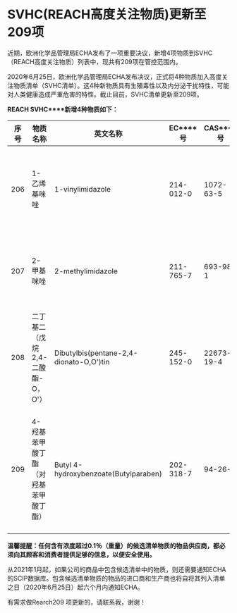 # SVHC(REACH高度关注物质)更新至209项

近期，欧洲化学品管理局ECHA发布了一项重要决议，新增4项物质到SVHC（REACH高度关注物质）列表中，现共有209项在管控范围内。

 

2020年6月25日，欧洲化学品管理局ECHA发布决议，正式将4种物质加入高度关注物质清单（SVHC清单）。这4种新物质具有生殖毒性以及内分泌干扰特性，可能对人类健康造成严重危害的特性。截止目前，SVHC清单更新至209项。

 

**REACH SVHC****新增4种物质如下：**

| **序号** | **物质名称**                         | **英文名称**                             | **EC****号** | **CAS****号** | **加入原因**                                    | **常见用途**                     |
| -------- | ------------------------------------ | ---------------------------------------- | ------------ | ------------- | ----------------------------------------------- | -------------------------------- |
| 206      | 1-乙烯基咪唑                         | 1-vinylimidazole                         | 214-012-0    | 1072-63-5     | 生殖毒性（第57（c）条）                         | 在配方中和在聚合物生产中作为单体 |
| 207      | 2-甲基咪唑                           | 2-methylimidazole                        | 211-765-7    | 693-98-1      | 生殖毒性（第57（c）条）                         | 作为涂料产品生产中的催化剂       |
| 208      | 二丁基二（戊烷2,4-二酸酯-O，O'）     | Dibutylbis(pentane-2,4-dionato-O,O')tin  | 245-152-0    | 22673-19-4    | 生殖毒性（第57（c）条）                         | 在塑料生产中作为催化剂和添加剂   |
| 209      | 4-羟基苯甲酸丁酯（对羟基苯甲酸丁酯） | Butyl    4-hydroxybenzoate(Butylparaben) | 202-318-7    | 94-26-8       | 内分泌干扰特性-人类健康（第57（f）条-人类健康） | 化妆品，个人护理产品和药品       |

 

**温馨提醒：任何含有浓度超过****0.1****％（重量）的候选清单物质的物品供应商，都必须向其顾客和消费者提供足够的信息，以便安全使用。** 

从2021年1月起，如果公司的商品中包含候选清单中的物质，则还需要通知ECHA的SCIP数据库。包含候选清单物质的物品的进口商和生产商也将自将其列入清单之日（2020年6月25日）起六个月内通知ECHA。  


 有需求做Rearch209 项更新的，请联系我，谢谢！

 